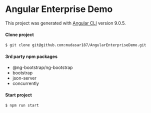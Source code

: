 # Angular Enterprise Demo

This project was generated with [Angular CLI](https://github.com/angular/angular-cli) version 9.0.5.

#### Clone project
```sh
$ git clone git@github.com:mudasar187/AngularEnterpriseDemo.git
```

#### 3rd party npm packages
 - @ng-bootstrap/ng-bootstrap
 - bootstrap
 - json-server 
 - concurrently


#### Start project
```sh
$ npm run start
```
